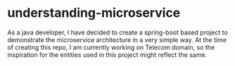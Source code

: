 # understanding-microservice
As a java developer, I have decided to create a spring-boot based project to demonstrate the microservice architecture in a very simple way.
At the time of creating this repo, I am currently working on Telecom domain, so the inspiration for the entities used in this project might reflect the same.
